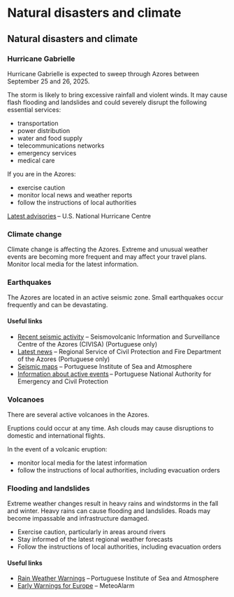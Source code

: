 # Natural disasters and climate

## Natural disasters and climate

### Hurricane Gabrielle

Hurricane Gabrielle is expected to sweep through Azores between September 25 and 26, 2025.

The storm is likely to bring excessive rainfall and violent winds. It may cause flash flooding and landslides and could severely disrupt the following essential services:

* transportation
* power distribution
* water and food supply
* telecommunications networks
* emergency services
* medical care

If you are in the Azores:

* exercise caution
* monitor local news and weather reports
* follow the instructions of local authorities

[Latest advisories](http://www.nhc.noaa.gov/) – U.S. National Hurricane Centre

### Climate change

Climate change is affecting the Azores. Extreme and unusual weather events are becoming more frequent and may affect your travel plans. Monitor local media for the latest information.

### Earthquakes

The Azores are located in an active seismic zone. Small earthquakes occur frequently and can be devastating.

#### Useful links

* [Recent seismic activity](http://www.ivar.azores.gov.pt/civisa/Paginas/homeCIVISA.aspx) – Seismovolcanic Information and Surveillance Centre of the Azores (CIVISA) (Portuguese only)
* [Latest news](https://www.prociv.azores.gov.pt/) – Regional Service of Civil Protection and Fire Department of the Azores (Portuguese only)
* [Seismic maps](https://www.ipma.pt/en/geofisica/sismicidade/) – Portuguese Institute of Sea and Atmosphere
* [Information about active events](https://prociv.gov.pt/en/home/) – Portuguese National Authority for Emergency and Civil Protection

### Volcanoes

There are several active volcanoes in the Azores.

Eruptions could occur at any time. Ash clouds may cause disruptions to domestic and international flights.

In the event of a volcanic eruption:

* monitor local media for the latest information
* follow the instructions of local authorities, including evacuation orders

### Flooding and landslides

Extreme weather changes result in heavy rains and windstorms in the fall and winter. Heavy rains can cause flooding and landslides. Roads may become impassable and infrastructure damaged.

* Exercise caution, particularly in areas around rivers
* Stay informed of the latest regional weather forecasts
* Follow the instructions of local authorities, including evacuation orders

#### Useful links

* [Rain Weather Warnings](https://www.ipma.pt/en/otempo/prev-sam/?p=rain) – Portuguese Institute of Sea and Atmosphere
* [Early Warnings for Europe](https://www.meteoalarm.org/en/live/) – MeteoAlarm